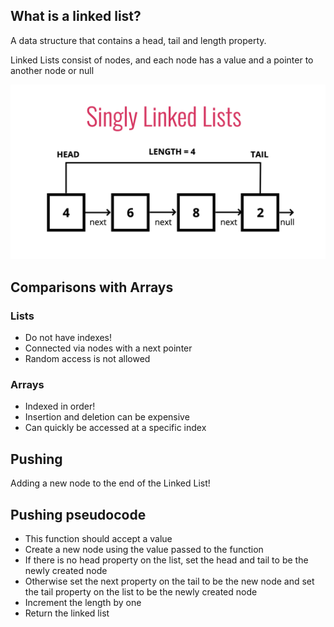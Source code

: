 ## What is a linked list?

A data structure that contains a head, tail and length property.

Linked Lists consist of nodes, and each node has a value and a pointer to another node or null

![Singly Linked List](sls.png)

## Comparisons with Arrays

### Lists

* Do not have indexes!
* Connected via nodes with a next pointer
* Random access is not allowed

### Arrays

* Indexed in order!
* Insertion and deletion can be expensive
* Can quickly be accessed at a specific index

## Pushing

Adding a new node to the end of the Linked List!

## Pushing pseudocode

* This function should accept a value
* Create a new node using the value passed to the function
* If there is no head property on the list, set the head and tail to be the newly created node
* Otherwise set the next property on the tail to be the new node and set the tail property on the list to be the newly created node
* Increment the length by one
* Return the linked list